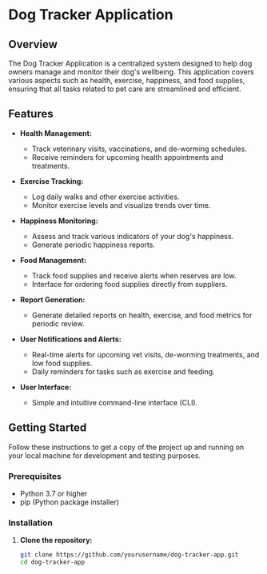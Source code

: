 # Dog Tracker Application

## Overview
The Dog Tracker Application is a centralized system designed to help dog owners manage and monitor their dog's wellbeing. This application covers various aspects such as health, exercise, happiness, and food supplies, ensuring that all tasks related to pet care are streamlined and efficient.

## Features
- **Health Management:**
  - Track veterinary visits, vaccinations, and de-worming schedules.
  - Receive reminders for upcoming health appointments and treatments.

- **Exercise Tracking:**
  - Log daily walks and other exercise activities.
  - Monitor exercise levels and visualize trends over time.

- **Happiness Monitoring:**
  - Assess and track various indicators of your dog's happiness.
  - Generate periodic happiness reports.

- **Food Management:**
  - Track food supplies and receive alerts when reserves are low.
  - Interface for ordering food supplies directly from suppliers.

- **Report Generation:**
  - Generate detailed reports on health, exercise, and food metrics for periodic review.

- **User Notifications and Alerts:**
  - Real-time alerts for upcoming vet visits, de-worming treatments, and low food supplies.
  - Daily reminders for tasks such as exercise and feeding.

- **User Interface:**
  - Simple and intuitive command-line interface (CLI).

## Getting Started
Follow these instructions to get a copy of the project up and running on your local machine for development and testing purposes.

### Prerequisites
- Python 3.7 or higher
- pip (Python package installer)

### Installation
1. **Clone the repository:**
   ```sh
   git clone https://github.com/yourusername/dog-tracker-app.git
   cd dog-tracker-app
